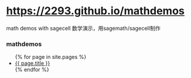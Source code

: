 # https://2293.github.io/mathdemos
math demos with sagecell 数学演示，用sagemath/sagecell制作

### mathdemos
<ul>
  {% for page in site.pages %}
  <li><a href="{{ page.url }}">{{ page.title }}</a></li>
  {% endfor %}
</ul>

